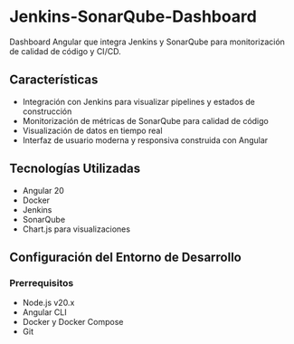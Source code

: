 # Jenkins-SonarQube-Dashboard

Dashboard Angular que integra Jenkins y SonarQube para monitorización de calidad de código y CI/CD.

## Características

- Integración con Jenkins para visualizar pipelines y estados de construcción
- Monitorización de métricas de SonarQube para calidad de código
- Visualización de datos en tiempo real
- Interfaz de usuario moderna y responsiva construida con Angular

## Tecnologías Utilizadas

- Angular 20
- Docker
- Jenkins
- SonarQube
- Chart.js para visualizaciones

## Configuración del Entorno de Desarrollo

### Prerrequisitos

- Node.js v20.x
- Angular CLI
- Docker y Docker Compose
- Git
